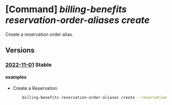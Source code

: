# [Command] _billing-benefits reservation-order-aliases create_

Create a reservation order alias.

## Versions

### [2022-11-01](/Resources/mgmt-plane/L3Byb3ZpZGVycy9taWNyb3NvZnQuYmlsbGluZ2JlbmVmaXRzL3Jlc2VydmF0aW9ub3JkZXJhbGlhc2VzL3t9/2022-11-01.xml) **Stable**

<!-- mgmt-plane /providers/microsoft.billingbenefits/reservationorderaliases/{} 2022-11-01 -->

#### examples

- Create a Reservation
    ```bash
        billing-benefits reservation-order-aliases create --reservation-order-alias-name TestRO --location westus --applied-scope-type Single --applied-scope-properties "{subscription-id:/subscriptions/30000000-aaaa-bbbb-cccc-200000000004}" --billing-plan P1M --billing-scope-id /subscriptions/30000000-aaaa-bbbb-cccc-200000000004 --display-name TestRO --quantity 1 --renew false --reserved-resource-type VirtualMachines --sku Standard_B1ls  --term P1Y --instance-flexibility On
    ```
